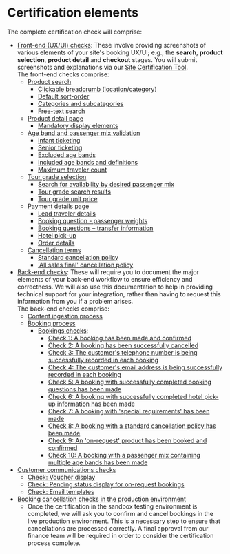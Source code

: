 # Certification elements

The complete certification check will comprise:

- [Front-end (UX/UI) checks](../front-end-checks): These involve providing screenshots of various elements of your site's booking UX/UI; e.g., the **search**, **product selection**, **product detail** and **checkout** stages. You will submit screenshots and explanations via our [Site Certification Tool](https://docs.google.com/forms/d/e/1FAIpQLSeqIgMaK6siS56NHdOaq-hg82sDew76KhkFVdMs62QaH9RclQ/viewform?vc=0&c=0&w=1&flr=0&pli=1). <br />The front-end checks comprise:
    + [Product search](../front-end-checks/#product-search)
        * [Clickable breadcrumb (location/category)](../front-end-checks/#clickable-breadcrumb-locationcategory)
        * [Default sort-order](../front-end-checks/#default-sort-order)
        * [Categories and subcategories](../front-end-checks/#categories-and-sub-categories)
        * [Free-text search](../front-end-checks/#free-text-search)
    + [Product detail page](../front-end-checks/#product-detail-page)
        * [Mandatory display elements](../front-end-checks/#mandatory-display-elements)
    + [Age band and passenger mix validation](../front-end-checks/#age-band-and-passenger-mix-validation)
        * [Infant ticketing](../front-end-checks/#infant-ticketing)
        * [Senior ticketing](../front-end-checks/#senior-ticketing)
        * [Excluded age bands](../front-end-checks/#excluded-age-bands)
        * [Included age bands and definitions](../front-end-checks/#included-age-bands-and-definitions)
        * [Maximum traveler count](../front-end-checks/#maximum-traveler-count)
    + [Tour grade selection](../front-end-checks/#tour-grade-selection)
        * [Search for availability by desired passenger mix](../front-end-checks/#search-for-availability-by-desired-passenger-mix)
        * [Tour grade search results](../front-end-checks/#tour-grade-search-results)
        * [Tour grade unit price](../front-end-checks/#tour-grade-unit-price)
    + [Payment details page](../front-end-checks/#payment-details-page)
        * [Lead traveler details](../front-end-checks/#lead-traveler-details)
        * [Booking question - passenger weights](../front-end-checks/#booking-questions-passenger-weights)
        * [Booking questions – transfer information](../front-end-checks/#booking-questions-transfer-information)
        * [Hotel pick-up](../front-end-checks/#hotel-pick-up)
        * [Order details](../front-end-checks/#order-details)
    + [Cancellation terms](../front-end-checks/#cancellation-terms)
        * [Standard cancellation policy](../front-end-checks/#standard-cancellation-policy)
        * ['All sales final' cancellation policy](../front-end-checks/#all-sales-final-cancellation-policy)
- [Back-end checks](../back-end-checks): These will require you to document the major elements of your back-end workflow to ensure efficiency and correctness. We will also use this documentation to help in providing technical support for your integration, rather than having to request this information from you if a problem arises.<br />The back-end checks comprise:
    * [Content ingestion process](../back-end-checks/#content-ingestion-process)
    * [Booking process](../back-end-checks/#booking-process)
        + [Bookings checks](../back-end-checks/#bookings-checks):
            - [Check 1: A booking has been made and confirmed](../back-end-checks/#check-1-a-booking-has-been-made-and-confirmed)
            - [Check 2: A booking has been successfully cancelled](../back-end-checks/#check-2-a-booking-has-been-successfully-cancelled)
            - [Check 3: The customer's telephone number is being successfully recorded in each booking](../back-end-checks/#check-3-the-customers-telephone-number-is-being-successfully-recorded-in-each-booking)
            - [Check 4: The customer's email address is being successfully recorded in each booking](../back-end-checks/#check-4-the-customers-email-address-is-being-successfully-recorded-in-each-booking)
            - [Check 5: A booking with successfully completed booking questions has been made](../back-end-checks/#check-5-a-booking-with-successfully-completed-booking-questions-has-been-made)
            - [Check 6: A booking with successfully completed hotel pick-up information has been made](../back-end-checks/#check-6-a-booking-with-successfully-completed-hotel-pick-up-information-has-been-made)
            - [Check 7: A booking with 'special requirements' has been made](../back-end-checks/#check-7-a-booking-with-special-requirements-has-been-made)
            - [Check 8: A booking with a standard cancellation policy has been made](../back-end-checks/#check-8-a-booking-with-a-standard-cancellation-policy-has-been-made)
            - [Check 9: An 'on-request' product has been booked and confirmed](../back-end-checks/#check-9-an-on-request-product-has-been-booked-and-confirmed)
            - [Check 10: A booking with a passenger mix containing multiple age bands has been made](../back-end-checks/#check-10-a-booking-with-a-passenger-mix-containing-multiple-age-bands-has-been-made)
- [Customer communications checks](../customer-communications-checks)
    - [Check: Voucher display](../customer-communications-checks/#check-voucher-display)
    - [Check: Pending status display for on-request bookings](../customer-communications-checks/#check-pending-status-display-for-on-request-bookings)
    - [Check: Email templates](../customer-communications-checks/#check-email-templates)
 - [Booking cancellation checks in the production environment](../customer-communications-checks/#booking-cancellation-checks-in-the-production-environment)
    - Once the certification in the sandbox testing environment is completed, we will ask you to confirm and cancel bookings in the live production environment. This is a necessary step to ensure that cancellations are processed correctly. A final approval from our finance team will be required in order to consider the certification process complete. 